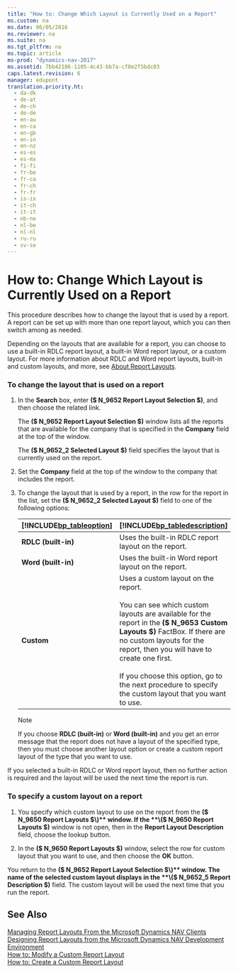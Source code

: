 ```yaml
---
title: "How to: Change Which Layout is Currently Used on a Report"
ms.custom: na
ms.date: 06/05/2016
ms.reviewer: na
ms.suite: na
ms.tgt_pltfrm: na
ms.topic: article
ms-prod: "dynamics-nav-2017"
ms.assetid: 7bb42186-1105-4c43-bb7a-cf0e2f5bdc03
caps.latest.revision: 6
manager: edupont
translation.priority.ht: 
  - da-dk
  - de-at
  - de-ch
  - de-de
  - en-au
  - en-ca
  - en-gb
  - en-in
  - en-nz
  - es-es
  - es-mx
  - fi-fi
  - fr-be
  - fr-ca
  - fr-ch
  - fr-fr
  - is-is
  - it-ch
  - it-it
  - nb-no
  - nl-be
  - nl-nl
  - ru-ru
  - sv-se
---
```

# How to: Change Which Layout is Currently Used on a Report
This procedure describes how to change the layout that is used by a report. A report can be set up with more than one report layout, which you can then switch among as needed.  
  
 Depending on the layouts that are available for a report, you can choose to use a built\-in RDLC report layout, a built\-in Word report layout, or a custom layout. For more information about RDLC and Word report layouts, built\-in and custom layouts, and more, see [About Report Layouts](About%20Report%20Layouts.md).  
  
### To change the layout that is used on a report  
  
1.  In the **Search** box, enter **\($ N\_9652 Report Layout Selection $\)**, and then choose the related link.  
  
     The **\($ N\_9652 Report Layout Selection $\)** window lists all the reports that are available for the company that is specified in the **Company** field at the top of the window.  
  
     The **\($ N\_9652\_2 Selected Layout $\)** field specifies the layout that is currently used on the report.  
  
2.  Set the **Company** field at the top of the window to the company that includes the report.  
  
3.  To change the layout that is used by a report, in the row for the report in the list, set the **\($ N\_9652\_2 Selected Layout $\)** field to one of the following options:  
  
    |[!INCLUDE[bp_tableoption](includes/bp_tableoption_md.md)]|[!INCLUDE[bp_tabledescription](includes/bp_tabledescription_md.md)]|  
    |----------------------------------|---------------------------------------|  
    |**RDLC \(built\-in\)**|Uses the built\-in RDLC report layout on the report.|  
    |**Word \(built\-in\)**|Uses the built\-in Word report layout on the report.|  
    |**Custom**|Uses a custom layout on the report.<br /><br /> You can see which custom layouts are available for the report in the **\($ N\_9653 Custom Layouts $\)** FactBox. If there are no custom layouts for the report, then you will have to create one first.<br /><br /> If you choose this option, go to the next procedure to specify the custom layout that you want to use.|  
  
    > [!NOTE]  
    >  If you choose **RDLC \(built\-in\)** or **Word \(built\-in\)** and you get an error message that the report does not have a layout of the specified type, then you must choose another layout option or create a custom report layout of the type that you want to use.  
  
 If you selected a built\-in RDLC or Word report layout, then no further action is required and the layout will be used the next time the report is run.  
  
### To specify a custom layout on a report  
  
1.  You specify which custom layout to use on the report from the **\($ N\_9650 Report Layouts $\)** window. If the **\($ N\_9650 Report Layouts $\)** window is not open, then in the **Report Layout Description** field, choose the lookup button.  
  
2.  In the **\($ N\_9650 Report Layouts $\)** window, select the row for custom layout that you want to use, and then choose the **OK** button.  
  
 You return to the **\($ N\_9652 Report Layout Selection $\)** window. The name of the selected custom layout displays in the **\($ N\_9652\_5 Report Description $\)** field. The custom layout will be used the next time that you run the report.  
  
## See Also  
 [Managing Report Layouts From the Microsoft Dynamics NAV Clients](Managing%20Report%20Layouts%20From%20the%20Microsoft%20Dynamics%20NAV%20Clients.md)   
 [Designing Report Layouts from the Microsoft Dynamics NAV Development Environment](Designing-Report-Layouts-from-the-Microsoft-Dynamics-NAV-Development-Environment.md)   
 [How to: Modify a Custom Report Layout](How%20to:%20Modify%20a%20Custom%20Report%20Layout.md)   
 [How to: Create a Custom Report Layout](How%20to:%20Create%20a%20Custom%20Report%20Layout.md)